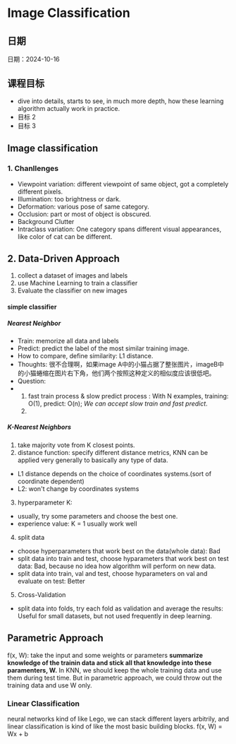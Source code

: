 # Image Classification

## 日期
日期：2024-10-16

## 课程目标 
- dive into details, starts to see, in much more depth, how these learning algorithm actually work in practice.
- 目标 2
- 目标 3

## Image classification
### 1. Chanllenges
- Viewpoint variation: different viewpoint of same object, got a completely different pixels.
- Illumination: too brightness or dark.
- Deformation: various pose of same category.
- Occlusion: part or most of object is obscured.
- Background Clutter
- Intraclass variation: One category spans different visual appearances, like color of cat can be different.

## 2. Data-Driven Approach
1. collect a dataset of images and labels
2. use Machine Learning to train a classifier
3. Evaluate the classifier on new images

#### simple classifier
##### Nearest Neighbor 
- Train: memorize all data and labels
- Predict: predict the label of the most similar training image.
- How to compare, define similarity: L1 distance.
- Thoughts: 很不合理啊，如果image A中的小猫占据了整张图片，imageB中的小猫蜷缩在图片右下角，他们两个按照这种定义的相似度应该很低吧。
- Question:
-   1. fast train process & slow predict process : With N examples, training: O(1), predict: O(n); *We can accept slow train and fast predict*.
    2. 

##### K-Nearest Neighbors
1. take majority vote from K closest points.
2. distance function: specify different distance metrics, KNN can be applied very generally to basically any type of data.
- L1 distance depends on the choice of coordinates systems.(sort of coordinate dependent)
- L2: won't change by coordinates systems
3. hyperparameter K:
- usually, try some parameters and choose the best one.
- experience value: K = 1 usually work well
4. split data
- choose hyperparameters that work best on the data(whole data): Bad
- split data into train and test, choose hyparameters that work best on test data: Bad, because no idea how algorithm will perform on new data.
- split data into train, val and test, choose hyparameters on val and evaluate on test: Better
5. Cross-Validation
  - split data into folds, try each fold as validation and average the results: Useful for small datasets, but not used frequently in deep learning.

## Parametric Approach

f(x, W): take the input and some weights or parameters
**summarize knowledge of the trainin data and stick all that knowledge into these paramenters, W.**
In KNN, we should keep the whole training data and use them during test time. But in parametric approach, we could throw out the training data and use W only.


### Linear Classification
neural networks kind of like Lego, we can stack different layers arbitrily, and linear classification is kind of like the most basic building blocks.
f(x, W) = Wx + b
